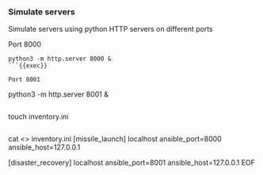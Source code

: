 ### Simulate servers
Simulate servers using python HTTP servers on different ports

Port 8000
```
python3 -m http.server 8000 &
```{{exec}}

Port 8001
```
python3 -m http.server 8001 &
```{{exec}}

```
touch inventory.ini
```{{exec}}

```
cat <<EOF >> inventory.ini 
[missile_launch]
localhost ansible_port=8000 ansible_host=127.0.0.1

[disaster_recovery]
localhost ansible_port=8001 ansible_host=127.0.0.1
EOF
```{{exec}}

